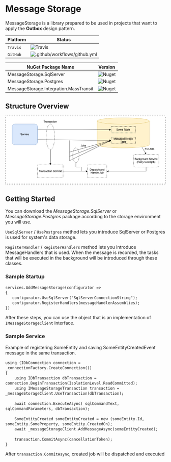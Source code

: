# Message Storage

MessageStorage is a library prepared to be used in projects that want to apply the **Outbox** design pattern.

| Platform | Status |
| ------- | ----- |
| `Travis` | ![Travis](https://travis-ci.com/AdemCatamak/MessageStorage.svg?branch=master) |
| `GitHub` | ![.github/workflows/github.yml](https://github.com/AdemCatamak/MessageStorage/workflows/.github/workflows/github.yml/badge.svg?branch=master) |


| NuGet Package Name | Version |
| ------- | ----- |
| MessageStorage.SqlServer | ![Nuget](https://img.shields.io/nuget/v/MessageStorage.SqlServer.svg) |
| MessageStorage.Postgres | ![Nuget](https://img.shields.io/nuget/v/MessageStorage.Postgres.svg) |
| MessageStorage.Integration.MassTransit | ![Nuget](https://img.shields.io/nuget/v/MessageStorage.Integration.MassTransit.svg) |

## Structure Overview

<img src="./Doc/MessageStorage.drawio.png" alt="message-storage structure overview">

## Getting Started

You can download the _MessageStorage.SqlServer_ or _MessageStorage.Postgres_ package
according to the storage environment you will use.

`UseSqlServer` / `UsePostgres` method lets you introduce SqlServer or Postgres is used for system's data storage.

`RegisterHandler` / `RegisterHandlers` method lets you introduce MessageHandlers that is used. When the message is recorded, the tasks that will be
executed in the background will be introduced through these classes.

### Sample Startup

 ```
 services.AddMessageStorage(configurator =>
 {
    configurator.UseSqlServer("SqlServerConnectionString");
    configurator.RegisterHandlers(messageHandlerAssemblies);
 })
 ```

After these steps, you can use the object that is an implementation of `IMessageStorageClient` interface.

### Sample Service

Example of registering SomeEntity and saving SomeEntityCreatedEvent message in the same transaction.

```
using (IDbConnection connection = _connectionFactory.CreateConnection())
{
    using IDbTransaction dbTransaction = connection.BeginTransaction(IsolationLevel.ReadCommitted);
    using IMessageStorageTransaction transaction = _messageStorageClient.UseTransaction(dbTransaction);
    
    await connection.ExecuteAsync( sqlCommandText, sqlCommandParameters, dbTransaction);

    SomeEntityCreated someEntityCreated = new (someEntity.Id, someEntity.SomeProperty, someEntity.CreatedOn); 
    await _messageStorageClient.AddMessageAsync(someEntityCreated);

    transaction.CommitAsync(cancellationToken);
}
```

After `transaction.CommitAsync`, created job will be dispatched and executed